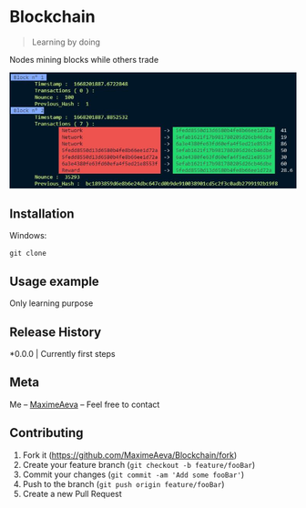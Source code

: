 # Blockchain
> Learning by doing

Nodes mining blocks while others trade

![Hey!](https://github.com/MaximeAeva/Blockchain/blob/master/Capture.JPG)

## Installation
Windows:

```console
git clone
```

## Usage example

Only learning purpose

## Release History

*0.0.0
|   Currently first steps

## Meta

Me – [MaximeAeva](https://github.com/MaximeAeva) – Feel free to contact

## Contributing

1. Fork it (<https://github.com/MaximeAeva/Blockchain/fork>)
2. Create your feature branch (`git checkout -b feature/fooBar`)
3. Commit your changes (`git commit -am 'Add some fooBar'`)
4. Push to the branch (`git push origin feature/fooBar`)
5. Create a new Pull Request
